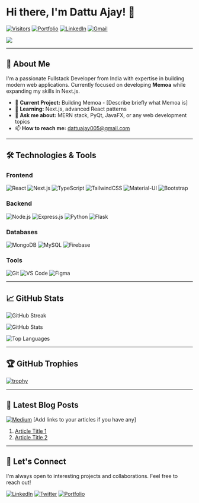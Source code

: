 # Hi there, I'm Dattu Ajay! 👋

[![Visitors](https://visitor-badge.laobi.icu/badge?page_id=ajaydattu.ajaydattu)](https://github.com/ajaydattu)
[![Portfolio](https://img.shields.io/badge/Portfolio-FF5722?style=flat&logo=todoist&logoColor=white)](https://ajaydattu.netlify.app/)
[![LinkedIn](https://img.shields.io/badge/LinkedIn-0077B5?style=flat&logo=linkedin&logoColor=white)](https://linkedin.com/in/ajaydattu005)
[![Gmail](https://img.shields.io/badge/Gmail-D14836?style=flat&logo=gmail&logoColor=white)](mailto:dattuajay005@gmail.com)

<img src="https://user-images.githubusercontent.com/73928744/182041587-527d010a-80d3-4b57-bd99-c2be13c1a516.png" style="max-width: 100%; height: auto;" />

---

## 🚀 About Me

I'm a passionate Fullstack Developer from India with expertise in building modern web applications. Currently focused on developing **Memoa** while expanding my skills in Next.js.

- 🔭 **Current Project:** Building Memoa - [Describe briefly what Memoa is]
- 🌱 **Learning:** Next.js, advanced React patterns
- 💬 **Ask me about:** MERN stack, PyQt, JavaFX, or any web development topics
- 📫 **How to reach me:** dattuajay005@gmail.com

---

## 🛠️ Technologies & Tools

### Frontend
![React](https://img.shields.io/badge/React-20232A?style=flat&logo=react&logoColor=61DAFB)
![Next.js](https://img.shields.io/badge/Next.js-000000?style=flat&logo=nextdotjs&logoColor=white)
![TypeScript](https://img.shields.io/badge/TypeScript-007ACC?style=flat&logo=typescript&logoColor=white)
![TailwindCSS](https://img.shields.io/badge/Tailwind_CSS-38B2AC?style=flat&logo=tailwind-css&logoColor=white)
![Material-UI](https://img.shields.io/badge/Material--UI-0081CB?style=flat&logo=mui&logoColor=white)
![Bootstrap](https://img.shields.io/badge/Bootstrap-563D7C?style=flat&logo=bootstrap&logoColor=white)

### Backend
![Node.js](https://img.shields.io/badge/Node.js-339933?style=flat&logo=nodedotjs&logoColor=white)
![Express.js](https://img.shields.io/badge/Express.js-000000?style=flat&logo=express&logoColor=white)
![Python](https://img.shields.io/badge/Python-3776AB?style=flat&logo=python&logoColor=white)
![Flask](https://img.shields.io/badge/Flask-000000?style=flat&logo=flask&logoColor=white)

### Databases
![MongoDB](https://img.shields.io/badge/MongoDB-4EA94B?style=flat&logo=mongodb&logoColor=white)
![MySQL](https://img.shields.io/badge/MySQL-005C84?style=flat&logo=mysql&logoColor=white)
![Firebase](https://img.shields.io/badge/Firebase-039BE5?style=flat&logo=Firebase&logoColor=white)

### Tools
![Git](https://img.shields.io/badge/Git-F05032?style=flat&logo=git&logoColor=white)
![VS Code](https://img.shields.io/badge/VS_Code-007ACC?style=flat&logo=visual-studio-code&logoColor=white)
![Figma](https://img.shields.io/badge/Figma-F24E1E?style=flat&logo=figma&logoColor=white)

---

## 📈 GitHub Stats

![GitHub Streak](https://streak-stats.demolab.com?user=ajaydattu&theme=dark&hide_border=true)

![GitHub Stats](https://github-readme-stats.vercel.app/api?username=ajaydattu&show_icons=true&theme=dark&hide_border=true)

![Top Languages](https://github-readme-stats.vercel.app/api/top-langs/?username=ajaydattu&layout=compact&theme=dark&hide_border=true)

---

## 🏆 GitHub Trophies

[![trophy](https://github-profile-trophy.vercel.app/?username=ajaydattu&theme=onedark&row=1)](https://github.com/ryo-ma/github-profile-trophy)

---

## 📝 Latest Blog Posts

[![Medium](https://img.shields.io/badge/Medium-12100E?style=flat&logo=medium&logoColor=white)](https://medium.com/@yourusername) [Add links to your articles if you have any]

1. [Article Title 1](link)
2. [Article Title 2](link)

---

## 🤝 Let's Connect

I'm always open to interesting projects and collaborations. Feel free to reach out!

[![LinkedIn](https://img.shields.io/badge/LinkedIn-0077B5?style=for-the-badge&logo=linkedin&logoColor=white)](https://linkedin.com/in/ajaydattu005)
[![Twitter](https://img.shields.io/badge/Twitter-1DA1F2?style=for-the-badge&logo=twitter&logoColor=white)](https://twitter.com/yourhandle)
[![Portfolio](https://img.shields.io/badge/Portfolio-FF5722?style=for-the-badge&logo=todoist&logoColor=white)](https://ajaydattu.netlify.app/)
